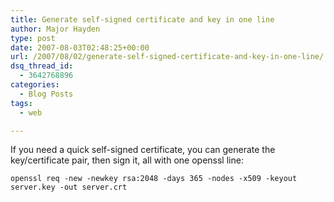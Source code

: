 ```yaml
---
title: Generate self-signed certificate and key in one line
author: Major Hayden
type: post
date: 2007-08-03T02:48:25+00:00
url: /2007/08/02/generate-self-signed-certificate-and-key-in-one-line/
dsq_thread_id:
  - 3642768896
categories:
  - Blog Posts
tags:
  - web

---
```

If you need a quick self-signed certificate, you can generate the key/certificate pair, then sign it, all with one openssl line:

```
openssl req -new -newkey rsa:2048 -days 365 -nodes -x509 -keyout server.key -out server.crt
```
